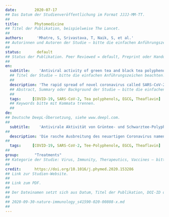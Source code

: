 ```yaml
---
date:        2020-07-17
## Das Datum der Studienveröffentlichung im Format JJJJ-MM-TT.
##
title:       Phytomedicine
## Titel der Publikation, beispielweise The Lancet.
##
authors:      'Mhatre, S, Srivastava, T, Naik, S, et al.'
## Autorinnen und Autoren der Studie – bitte die einfachen Anführungszeichen beachten!
##
status:       default
## Status der Publikation. Peer Reviewed = default, Preprint oder Handout (Thesenpapier)
##
en:
  subtitle:    'Antiviral activity of green tea and black tea polyphenols in prophylaxis and treatment of COVID-19: A review'
  ## Titel der Studie – bitte die einfachen Anführungszeichen beachten!
  ##
  description: 'The rapid spread of novel coronavirus called SARS-CoV-2 or nCoV has caused countries all over the world to impose lockdowns and undertake stringent preventive measures. This new positive-sense single-stranded RNA strain of coronavirus spreads through droplets of saliva and nasal discharge. US FDA has authorized the emergency use of Remdesivir looking at the increasing number of cases of COVID-19, however there is still no drug approved to treat COVID-19. An alternative way of treatment could be the use of naturally derived molecules with known antiviral properties. We reviewed the antiviral activities of two polyphenols derived from tea, epigallocatechin-3-gallate (EGCG) from green tea and theaflavins from black tea. Both green tea and black tea polyphenols have been reported to exhibit antiviral activities against various viruses, especially positive-sense single-stranded RNA viruses. Recent studies have revealed the possible binding sites present on SARS-CoV-2 and studied their interactions with tea polyphenols. EGCG and theaflavins, especially theaflavin-3,3′-digallate (TF3) have shown a significant interaction with the receptors under consideration in this review. Some docking studies further emphasize on the activity of these polyphenols against COVID-19. This review summarizes the available reports and evidences which support the use of tea polyphenols as potential candidates in prophylaxis and treatment of COVID-19.'
  ## Abstract, Summary oder Background der Studie – bitte die einfachen Anführungszeichen b
  ##
  tags:     [COVID-19, SARS-CoV-2, Tea polyphenols, EGCG, Theaflavin]
  ## Keywords bitte mit Kommata trennen.
  ##
de: 
## Deutsche DeepL-Übersetzung, siehe www.deepl.com.
##
  subtitle:    'Antivirale Aktivität von Grüntee- und Schwarztee-Polyphenolen bei der Prophylaxe und Behandlung von COVID-19: Eine Übersicht'
##
  description: 'Die rasche Ausbreitung des neuartigen Coronavirus namens SARS-CoV-2 oder nCoV hat Länder auf der ganzen Welt dazu veranlasst, Abriegelungen zu verhängen und strenge Präventivmaßnahmen zu ergreifen. Dieser neue Coronavirus-Stamm mit positiver einzelsträngiger RNA verbreitet sich über Speicheltröpfchen und Nasenausfluss. Die US-amerikanische Gesundheitsbehörde FDA hat angesichts der zunehmenden Zahl von COVID-19-Fällen den Notfalleinsatz von Remdesivir genehmigt, allerdings gibt es noch kein zugelassenes Medikament zur Behandlung von COVID-19. Eine alternative Behandlungsmöglichkeit könnte die Verwendung von natürlich gewonnenen Molekülen mit bekannten antiviralen Eigenschaften sein. Wir haben die antiviralen Aktivitäten von zwei aus Tee gewonnenen Polyphenolen untersucht: Epigallocatechin-3-gallat (EGCG) aus grünem Tee und Theaflavine aus schwarzem Tee. Sowohl für Polyphenole aus grünem als auch aus schwarzem Tee wurde berichtet, dass sie antivirale Aktivitäten gegen verschiedene Viren aufweisen, insbesondere gegen einzelsträngige, positiv strangorientierte RNA-Viren. Jüngste Studien haben die möglichen Bindungsstellen von SARS-CoV-2 aufgedeckt und ihre Wechselwirkungen mit Tee-Polyphenolen untersucht. EGCG und Theaflavine, insbesondere Theaflavin-3,3′-digallat (TF3), haben eine signifikante Interaktion mit den in dieser Übersicht betrachteten Rezeptoren gezeigt. Einige Docking-Studien unterstreichen zudem die Aktivität dieser Polyphenole gegen COVID-19. Diese Übersicht fasst die verfügbaren Berichte und Beweise zusammen, die die Verwendung von Tee-Polyphenolen als potenzielle Kandidaten für die Prophylaxe und Behandlung von COVID-19 unterstützen.'
##
  tags:     [COVID-19, SARS-CoV-2, Tee-Polyphenole, EGCG, Theaflavin]
##
group:       "Treatments"
## Kategorie der Studie: Virus, Immunity, Therapeutics, Vaccines – bitte die Anführungszeichen beachten!
##
credit:      https://doi.org/10.1016/j.phymed.2020.153286
## Link zur Studien-Website.
##
## Link zum PDF.
##
## Der Dateinamen setzt sich aus Datum, Titel der Publikation, DOI-ID der Studie (nach dem letzten Slash) und der Dateiendung zusammen. Bitte den Unterstrich vor der DOI-ID beachten!
##
## 2020-09-30-nature-immunology_s41590-020-00808-x.md
##
---
```

<object data="{{ page.link }}" style='height:calc(100vh - 400px); width: 100%' type='application/pdf'></object>